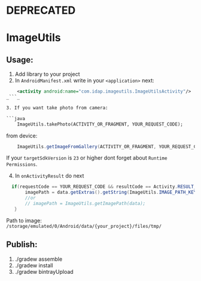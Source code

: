 # DEPRECATED 

# ImageUtils

## Usage:
1. Add library to your project
2. In `AndroidManifest.xml` write in your `<application>` next:

 ```xml
     <activity android:name="com.idap.imageutils.ImageUtilsActivity"/>
 _```_
 
3. If you want take photo from camera:

 ```java
     ImageUtils.takePhoto(ACTIVITY_OR_FRAGMENT, YOUR_REQUEST_CODE);
 ```
 from device:
 ```java
     ImageUtils.getImageFromGallery(ACTIVITY_OR_FRAGMENT, YOUR_REQUEST_CODE);
 ```
 If your `targetSdkVersion` is `23` or higher dont forget about `Runtime Permissions`.

4. In `onActivityResult` do next

 ```java
   if(requestCode == YOUR_REQUEST_CODE && resultCode == Activity.RESULT_OK){
        imagePath = data.getExtras().getString(ImageUtils.IMAGE_PATH_KEY);
        //or
        // imagePath = ImageUtils.getImagePath(data);
    }
 ```

 Path to image: `/storage/emulated/0/Android/data/{your_project}/files/tmp/`

## Publish:
1. ./gradew assemble
2. ./gradew install
3. ./gradew bintrayUpload
